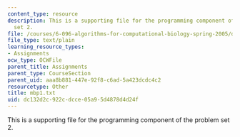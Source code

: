 ```yaml
---
content_type: resource
description: This is a supporting file for the programming component of the problem
  set 2.
file: /courses/6-096-algorithms-for-computational-biology-spring-2005/dc132d2c922cdcce05a95d4878d4d24f_mbp1.txt
file_type: text/plain
learning_resource_types:
- Assignments
ocw_type: OCWFile
parent_title: Assignments
parent_type: CourseSection
parent_uid: aaa8b881-447e-92f8-c6ad-5a423dcdc4c2
resourcetype: Other
title: mbp1.txt
uid: dc132d2c-922c-dcce-05a9-5d4878d4d24f
---
```

This is a supporting file for the programming component of the problem set 2.

